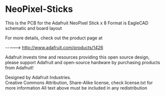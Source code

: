 NeoPixel-Sticks
===============

This is the PCB for the Adafruit NeoPixel Stick x 8
Format is EagleCAD schematic and board layout

For more details, check out the product page at

-----> http://www.adafruit.com/products/1426

Adafruit invests time and resources providing this open source design, 
please support Adafruit and open-source hardware by purchasing 
products from Adafruit!

Designed by Adafruit Industries.  
Creative Commons Attribution, Share-Alike license, check license.txt for more information
All text above must be included in any redistribution
